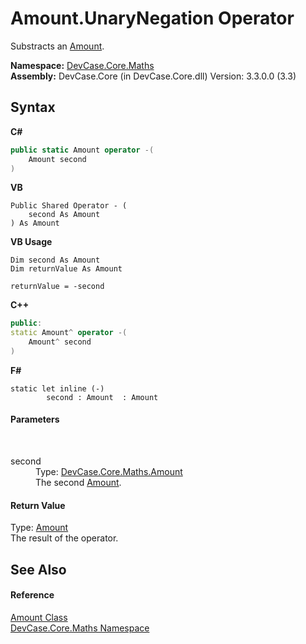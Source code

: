 # Amount.UnaryNegation Operator 
 

Substracts an <a href="T_DevCase_Core_Maths_Amount">Amount</a>.

**Namespace:**&nbsp;<a href="N_DevCase_Core_Maths">DevCase.Core.Maths</a><br />**Assembly:**&nbsp;DevCase.Core (in DevCase.Core.dll) Version: 3.3.0.0 (3.3)

## Syntax

**C#**<br />
``` C#
public static Amount operator -(
	Amount second
)
```

**VB**<br />
``` VB
Public Shared Operator - ( 
	second As Amount
) As Amount
```

**VB Usage**<br />
``` VB Usage
Dim second As Amount
Dim returnValue As Amount

returnValue = -second
```

**C++**<br />
``` C++
public:
static Amount^ operator -(
	Amount^ second
)
```

**F#**<br />
``` F#
static let inline (-)
        second : Amount  : Amount
```


#### Parameters
&nbsp;<dl><dt>second</dt><dd>Type: <a href="T_DevCase_Core_Maths_Amount">DevCase.Core.Maths.Amount</a><br />The second <a href="T_DevCase_Core_Maths_Amount">Amount</a>.</dd></dl>

#### Return Value
Type: <a href="T_DevCase_Core_Maths_Amount">Amount</a><br />The result of the operator.

## See Also


#### Reference
<a href="T_DevCase_Core_Maths_Amount">Amount Class</a><br /><a href="N_DevCase_Core_Maths">DevCase.Core.Maths Namespace</a><br />